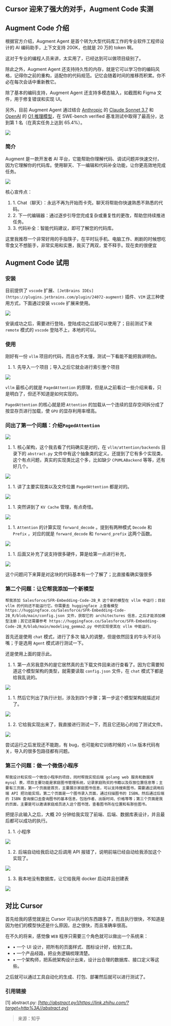 ## Cursor 迎来了强大的对手，Augment Code 实测

## Augment Code 介绍

根据官方介绍，Augment Agent 是首个转为大型代码库工作的专业软件工程师设计的 AI 编码助手，上下文支持 200K，也就是 20 万的 token 啊。

这对于专业的编程人员来讲，太实用了，已经达到可以做项目级别了。

除此之外，Augment Agent 还支持持久性的内存，就是它可以学习你的编码风格，记得你之前的重构，适配你的代码规范。记忆会随着时间的推移而积累。你不必在每次会话中重新教它。

除了基本的编码支持，Augment Agent 还支持多模态输入，如截图和 Figma 文件，用于修复错误和实现 UI。

另外，目前 Augment Agent 通过结合 [Anthropic](https://zhida.zhihu.com/search?content_id=256145915&content_type=Article&match_order=1&q=Anthropic&zd_token=eyJhbGciOiJIUzI1NiIsInR5cCI6IkpXVCJ9.eyJpc3MiOiJ6aGlkYV9zZXJ2ZXIiLCJleHAiOjE3NDQ1NDcyMjEsInEiOiJBbnRocm9waWMiLCJ6aGlkYV9zb3VyY2UiOiJlbnRpdHkiLCJjb250ZW50X2lkIjoyNTYxNDU5MTUsImNvbnRlbnRfdHlwZSI6IkFydGljbGUiLCJtYXRjaF9vcmRlciI6MSwiemRfdG9rZW4iOm51bGx9.s-Qlz5_gQXKB-83ew6fdNuoqCgOSZ69vCoaXwefWdcQ&zhida_source=entity) 的 [Claude Sonnet 3.7](https://zhida.zhihu.com/search?content_id=256145915&content_type=Article&match_order=1&q=Claude+Sonnet+3.7&zd_token=eyJhbGciOiJIUzI1NiIsInR5cCI6IkpXVCJ9.eyJpc3MiOiJ6aGlkYV9zZXJ2ZXIiLCJleHAiOjE3NDQ1NDcyMjEsInEiOiJDbGF1ZGUgU29ubmV0IDMuNyIsInpoaWRhX3NvdXJjZSI6ImVudGl0eSIsImNvbnRlbnRfaWQiOjI1NjE0NTkxNSwiY29udGVudF90eXBlIjoiQXJ0aWNsZSIsIm1hdGNoX29yZGVyIjoxLCJ6ZF90b2tlbiI6bnVsbH0.Ks9wyI53nxEYvxg3d-2qBm9e_IipirNvX86aSq5yKeM&zhida_source=entity) 和 [OpenAI](https://zhida.zhihu.com/search?content_id=256145915&content_type=Article&match_order=1&q=OpenAI&zd_token=eyJhbGciOiJIUzI1NiIsInR5cCI6IkpXVCJ9.eyJpc3MiOiJ6aGlkYV9zZXJ2ZXIiLCJleHAiOjE3NDQ1NDcyMjEsInEiOiJPcGVuQUkiLCJ6aGlkYV9zb3VyY2UiOiJlbnRpdHkiLCJjb250ZW50X2lkIjoyNTYxNDU5MTUsImNvbnRlbnRfdHlwZSI6IkFydGljbGUiLCJtYXRjaF9vcmRlciI6MSwiemRfdG9rZW4iOm51bGx9.dos4DrsF8bBrrMJP56gBcEBaRRvD_smBaFOX4vPO-s8&zhida_source=entity) 的 [O1 推理模型](https://zhida.zhihu.com/search?content_id=256145915&content_type=Article&match_order=1&q=O1+%E6%8E%A8%E7%90%86%E6%A8%A1%E5%9E%8B&zd_token=eyJhbGciOiJIUzI1NiIsInR5cCI6IkpXVCJ9.eyJpc3MiOiJ6aGlkYV9zZXJ2ZXIiLCJleHAiOjE3NDQ1NDcyMjEsInEiOiJPMSDmjqjnkIbmqKHlnosiLCJ6aGlkYV9zb3VyY2UiOiJlbnRpdHkiLCJjb250ZW50X2lkIjoyNTYxNDU5MTUsImNvbnRlbnRfdHlwZSI6IkFydGljbGUiLCJtYXRjaF9vcmRlciI6MSwiemRfdG9rZW4iOm51bGx9.JukcV5qUlsKbGMIXftuvbN_W1ZFODYvuca55rKQbIew&zhida_source=entity)，在 SWE-bench verified 基准测试中取得了最高分，达到第 1 名（在真实任务上达到 65.4%）。

![](https://pic4.zhimg.com/v2-853df9931204536656d9bcc20e9b6b41_1440w.jpg)

### **简介**

Augment 是一款开发者 AI 平台，它能帮助你理解代码、调试问题并快速交付，因为它理解你的代码库。使用聊天、下一编辑和代码补全功能，让你更高效地完成任务。

![](https://pic3.zhimg.com/v2-81ff73655aec503a4c5d199c65d23ab6_1440w.jpg)

核心宣传点：

1.  1\. Chat（聊天）：永远不再为开始而卡壳。聊天将帮助你快速熟悉不熟悉的代码。
2.  2\. 下一代编辑器：通过逐步引导您完成复杂或重复性的更改，帮助您持续推进任务。
3.  3\. 代码补全：智能代码建议，即可了解您的代码库。

这里我推荐一个非常好用的手指筷子，在平时玩手机、电脑工作、刷剧的时候想吃零食又不想脏手，非常实用和实惠，我买了两双，爱不释手。现在卖的很便宜

## Augment Code 试用

### 安装

目前提供了 `vscode` 扩展、`[JetBrains IDEs](https://plugins.jetbrains.com/plugin/24072-augment)` 插件、`VIM` 这三种使用方式，下面通过安装 `vscode` 扩展来使用。

![](https://pic3.zhimg.com/v2-07c20988b2528ebc2afaf0ae4e252586_1440w.jpg)

安装成功之后，需要进行登陆，登陆成功之后就可以使用了；目前测试下来 `remote` 模式的 `vscode` 登陆不上，本地的可以。

### 使用

刚好有一份 `vllm` 项目的代码，而且也不太懂，测试一下看能不能把我讲明白。

1.  1\. 先导入一个项目；导入之后它就会进行索引整个项目

![](https://pic4.zhimg.com/v2-e32ef7b78fe5e1806f8eb21a169b6877_1440w.jpg)

`vllm` 最核心的就是 `PagedAttention` 的原理，但是从之前看过一些介绍来看，只是明白了，但还不知道是如何实现的。

`PagedAttention` 的核心就是把 `Attention` 的加载从一个连续的显存空间拆分成了按显存页进行加载，使 `GPU` 的显存利用率增高。

### 问出了第一个问题：介绍`PagedAttention`

![](https://pic1.zhimg.com/v2-61eae47f81f8ff0f103bbab2460587ee_1440w.jpg)

1.  1\. 核心架构，这个我去看了代码确实是对的，在 `vllm/attention/backends` 目录下的 `abstract.py` 文件中有这个抽象类的定义。还提到了它有多个实现类，这个有点问题，真实的实现类比这个多，比如缺少 `CPUMLABackend` 等等，还有好几个。

![](https://picx.zhimg.com/v2-4a590484b0469126da5eadcc1a669f83_1440w.jpg)

1.  1\. 讲了主要实现类以及文件位置 `PagedAttention` 都是对的。

![](https://pic1.zhimg.com/v2-01b8530c85a4c9a7f6d2c51aba8198c0_1440w.jpg)

1.  1\. 突然讲到了 `KV Cache` 管理，有点奇怪。

![](https://picx.zhimg.com/v2-8b011e657689ee491bfbba7f559127fd_1440w.jpg)

1.  1\. `Attention` 的计算实现 `forward_decode` 。提到有两种模式 `Decode` 和 `Prefix` ，对应的就是 `forward_decode` 和 `forward_prefix` 这两个函数。

![](https://pic3.zhimg.com/v2-171799c5d28eac69ee4fe2a0cde2875a_1440w.jpg)

1.  1\. 后面又补充了说支持很多硬件，算是给第一点进行补充，

![](https://pic1.zhimg.com/v2-1a0b724040dbfde5dd24c931656d1e74_1440w.jpg)

这个问题问下来算是对这块的代码基本有一个了解了；比直接看确实强很多

### 第二个问题：让它帮我添加一个新模型

```text
帮我添加 Salesforce/SFR-Embedding-Code-2B_R 这个新的模型在 vllm 中运行；目前 vllm 的代码还不能运行它。你需要去 huggingface 上查看模型 https://huggingface.co/Salesforce/SFR-Embedding-Code-2B_R/blob/main/config.json 文件，获取它的 architectures 信息，之后才能添加模型注册；其它还需要参考 https://huggingface.co/Salesforce/SFR-Embedding-Code-2B_R/blob/main/modeling_gemma2.py 中的实现使其在 vllm 中能运行。
```

首先还是使用 `chat` 模式，进行了多次 输入的调整，但是依然回复的牛头不对马嘴；于是选用 `Agent` 模式进行测试一下。

还是使用上面的提示此。

1.  1\. 第一点另我意外的是它居然真的去下载文件回来进行查看了。因为它需要知道这个模型架构的类型，就需要读取 `config.json` 文件，在 `chat` 模式下都是给我乱说的。

![](https://pic1.zhimg.com/v2-d4e5a7b16ed3e52c7737d0788709a8ae_1440w.jpg)

1.  1\. 然后它列出了执行计划，涉及到四个步骤；第一步这个模型架构就描述对了。

![](https://pic1.zhimg.com/v2-2894c4649381edfa199861a5e613eb56_1440w.jpg)

1.  2\. 它给我实现出来了，我直接进行测试一下，而且它还贴心的给了测试文件。

![](https://pic1.zhimg.com/v2-f6f1d2e5dae15a48a046f1d613ae1f1e_1440w.jpg)

尝试运行之后发现还不能跑，有 bug，也可能和它训练时候的 `vllm` 版本代码有关，导入的很多包路径都有问题。

### 第三个问题：做一个微信小程序

```text
帮我设计和实现一个微信小程序的项目，同时帮我实现后端 golang web 服务和数据库 mysql 表，项目主要功能是家庭图书管理系统，记录家庭购买的书籍以及存放位置信息等；主要有三页面，第一个页面是首页，主要展示家庭图书信息，可以支持搜索图书，需要通过调用后端 API 把功能实现。第二个页面是一个图书录入页面，通过扫描图书的 ISBN，然后通过后端的 ISBN 查询接口去查询图书的基本信息，包括作者、出版时间、价格等等；第三个页面是我的页面，主要是可以邀请家庭成员进入这个图书馆，查看图书所在位置和有那些图书。
```

把提示此输入之后，大概 20 分钟给我实现了前端、后端、数据库表设计，并且最后都可以成功的执行。

1.  1\. 小程序

![](https://pic3.zhimg.com/v2-ee83116db8d8fd6d83744eea172aa012_1440w.jpg)

1.  2\. 后端自动给我启动之后调用 API 报错了，说明前端已经自动给我添加这个实现了。

![](https://pic3.zhimg.com/v2-257c1054a7de5c4540505c8285e97eaa_1440w.jpg)

1.  3\. 我本地没有数据库，让它给我用 docker 启动并且创建表

![](https://picx.zhimg.com/v2-03888823ffe6478848e3de50a2e7148f_1440w.jpg)

## 对比 Cursor

首先给我的感觉就是比 Cursor 可以执行的东西跟多了，而且执行很快，不知道是因为他们的模型快还是什么原因，总之很快，而且准确率很高。

在不久的将来，感觉像 `WEB` 程序只需要三个角色就可以做出一个系统来：

- • 一个 UI 设计，把所有的页面样式、图标设计好，给到工具。
- • 一个产品经路，把业务逻辑梳理清楚。
- • 一个架构师，把系统架构设计出来，设计出合理的数据库、接口定义等这些。

之后就可以通过工具自动化的生成、打包、部署然后就可以进行测试了。

### 引用链接

[1] abstract.py: _[http://abstract.py](https://link.zhihu.com/?target=http%3A//abstract.py)_

> 来源：知乎
